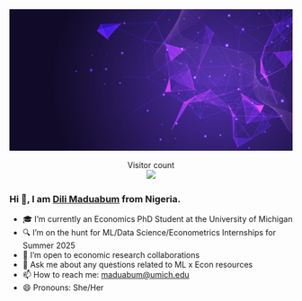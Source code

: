 <img src="https://raw.githubusercontent.com/Datadili/Datadili/master/banner-image.jpg" alt="Banner">

<p align="center"> 
  Visitor count<br>
  <img src="https://profile-counter.glitch.me/Datadili/count.svg" />
</p>

### Hi 👋, I am [Dili Maduabum](https://Datadili.github.io/) from Nigeria.

- 🎓 I’m currently an Economics PhD Student at the University of Michigan
- 🔍 I’m on the hunt for ML/Data Science/Econometrics Internships for Summer 2025
- 👯 I’m open to economic research collaborations
- 💬 Ask me about any questions related to ML x Econ resources
- 📫 How to reach me: [maduabum@umich.edu](mailto:maduabum@umich.edu)
- 😄 Pronouns: She/Her

